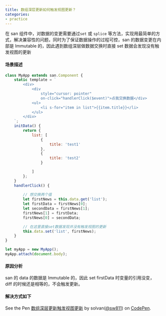```yaml
---
title: 数组深层更新如何触发视图更新？
categories:
- practice
---
```


在 san 组件中，对数据的变更需要通过`set` 或 `splice` 等方法，实现用最简单的方式，解决兼容性的问题，同时为了保证数据操作的过程可控，san 的数据变更在内部是 Immutable 的，因此遇到数组深层做数据交换时直接 set 数据会发现没有触发视图的更新



#### 场景描述
```javascript
class MyApp extends san.Component {
    static template = `
        <div>
            <div 
                style="cursor: pointer"
                on-click="handlerClick($event)">点我交换数据</div>
            <ul>
                <li s-for="item in list">{{item.title}}</li>
            </ul>
        </div>
    `;
    initData() {
        return {
            list: [
                {
                    title: 'test1'
                },
                {
                    title: 'test2'
                }

            ]
        };
    }
    handlerClick() {
        
        // 想交换两个值
        let firstNews = this.data.get('list');
        let firstData = firstNews[0];
        let secondData = firstNews[1];
        firstNews[1] = firstData;
        firstNews[0] = secondData;

        // 在这里直接set数据发现并没有触发视图的更新
        this.data.set('list', firstNews);
    }
}

let myApp = new MyApp();
myApp.attach(document.body);

```
#### 原因分析
san 的 data 的数据是 Immutable 的，因此 set firstData 时变量的引用没变， diff 的时候还是相等的，不会触发更新。

#### 解决方式如下

<p 
    data-height="365" 
    data-theme-id="0" 
    data-slug-hash="eEyeYj" 
    data-default-tab="js,result" 
    data-user="sw811" 
    data-embed-version="2" 
    data-pen-title="数组深层更新触发视图更新" 
    class="codepen">See the Pen 
        <a href="https://codepen.io/sw811/pen/eEyeYj/">数组深层更新触发视图更新</a> 
        by solvan(<a href="https://codepen.io/sw811">@sw811</a>) on 
        <a href="https://codepen.io">CodePen</a>.</p>
<script async src="https://production-assets.codepen.io/assets/embed/ei.js"></script>

